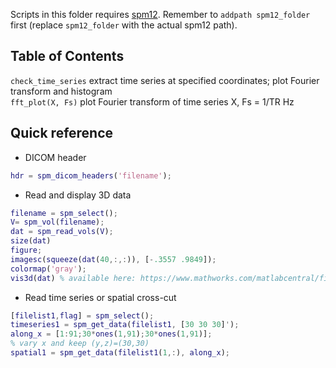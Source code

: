 Scripts in this folder requires [spm12](https://www.fil.ion.ucl.ac.uk/spm/software/spm12/). 
Remember to `addpath spm12_folder` first (replace `spm12_folder` with the actual spm12 path).

## Table of Contents

`check_time_series` extract time series at specified coordinates; plot Fourier transform and histogram  
`fft_plot(X, Fs)` plot Fourier transform of time series X, Fs = 1/TR Hz

## Quick reference

* DICOM header
```matlab
hdr = spm_dicom_headers('filename');
```

* Read and display 3D data
```matlab
filename = spm_select();
V= spm_vol(filename);
dat = spm_read_vols(V);
size(dat)
figure;
imagesc(squeeze(dat(40,:,:)), [-.3557 .9849]);
colormap('gray');
vis3d(dat) % available here: https://www.mathworks.com/matlabcentral/fileexchange/37268-3d-volume-visualization

```

* Read time series or spatial cross-cut
```matlab
[filelist1,flag] = spm_select();
timeseries1 = spm_get_data(filelist1, [30 30 30]');
along_x = [1:91;30*ones(1,91);30*ones(1,91)]; 
% vary x and keep (y,z)=(30,30)
spatial1 = spm_get_data(filelist1(1,:), along_x);
```
